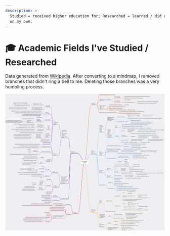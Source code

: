 ```yaml
---
description: >-
  Studied = received higher education for; Researched = learned / did research
  on my own.
---
```


# 🎓 Academic Fields I've Studied / Researched

Data generated from [Wikipedia](https://en.wikipedia.org/wiki/List_of_academic_fields). After converting to a mindmap, I removed branches that didn't ring a bell to me. Deleting those branches was a very humbling process.

![](../.gitbook/assets/image%20%2817%29.png)

